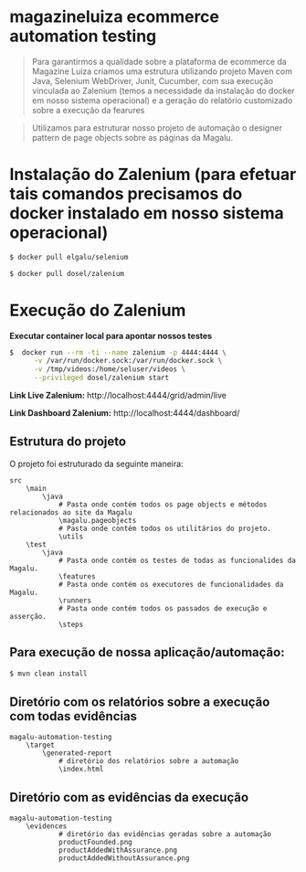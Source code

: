 # magazineluiza ecommerce automation testing

> Para garantirmos a qualidade sobre a plataforma de ecommerce da Magazine Luiza criamos uma estrutura utilizando projeto Maven com Java, Selenium WebDriver, Junit, Cucumber, com sua execução vinculada ao Zalenium (temos a necessidade da instalação do docker em nosso sistema operacional) e a geração do relatório customizado sobre a execução da fearures

> Utilizamos para estruturar nosso projeto de automação o designer pattern de page objects sobre as páginas da Magalu.


# Instalação do Zalenium (para efetuar tais comandos precisamos do docker instalado em nosso sistema operacional)

```sh
$ docker pull elgalu/selenium
```

```sh
$ docker pull dosel/zalenium
```

# Execução do Zalenium

**Executar container local para apontar nossos testes**


```sh
$  docker run --rm -ti --name zalenium -p 4444:4444 \
      -v /var/run/docker.sock:/var/run/docker.sock \
      -v /tmp/videos:/home/seluser/videos \
      --privileged dosel/zalenium start
```
   
**Link Live Zalenium:**
http://localhost:4444/grid/admin/live

**Link Dashboard Zalenium:**
http://localhost:4444/dashboard/

## Estrutura do projeto

O projeto foi estruturado da seguinte maneira:

```
src
    \main
        \java
            # Pasta onde contém todos os page objects e métodos relacionados ao site da Magalu
            \magalu.pageobjects
            # Pasta onde contém todos os utilitários do projeto.
            \utils
    \test
        \java
            # Pasta onde contém os testes de todas as funcionalides da Magalu.
            \features
            # Pasta onde contém os executores de funcionalidades da Magalu.
            \runners
            # Pasta onde contém todos os passados de execução e asserção.
            \steps
```

## Para execução de nossa aplicação/automação:

```sh
$ mvn clean install
```

## Diretório com os relatórios sobre a execução com todas evidências
```
magalu-automation-testing
    \target
        \generated-report
            # diretório dos relatórios sobre a automação
            \index.html
```

## Diretório com as evidências da execução
```
magalu-automation-testing
    \evidences
            # diretório das evidências geradas sobre a automação
            productFounded.png
            productAddedWithAssurance.png
            productAddedWithoutAssurance.png
```